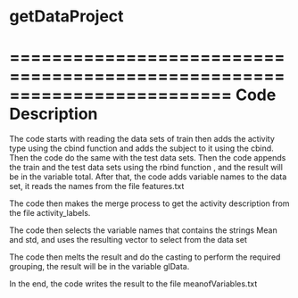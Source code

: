 getDataProject
==============

=========================================================================
	            	Code Description
=========================================================================
The code starts with reading the data sets of train then adds the 
activity type using the cbind function and adds the subject to it 
using the cbind.
Then the code do the same with the test data sets.
Then the code appends the train and the test data sets using the
rbind function , and the result will be in the variable total.
After that, the code adds variable names to the data set, it reads
the names from the file features.txt

The code then makes the merge process to get the activity description
from the file activity_labels.
 
The code then selects the variable names that contains the strings Mean
and std, and uses the resulting vector to select from the data set

The code then melts the result and do the casting to perform the required
grouping, the result will be in the variable glData.

In the end, the code writes the result to the file meanofVariables.txt
